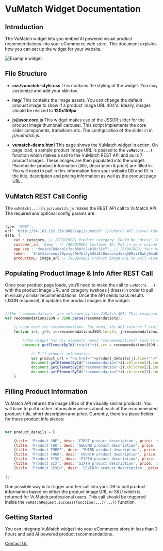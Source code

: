 VuMatch Widget Documentation
==============

## Introduction
The VuMatch widget lets you embed AI powered visual product recommendations into your eCommerce web store. This document explains how you can set up the widget for your website.

![Example widget](http://i.imgur.com/Hpz3R1k.gif)

## File Structure

*    **css/vumatch-style.css**
This contains the styling of the widget. You may customize and add your skin too.

*    **img/**
This contains the image assets. You can change the default product image to show if a product image URL 404'd. Ideally, images should be resized to **120x159px**.

*    **js/jssor.core.js**
This widget makes use of the JSSOR slider for the product image thumbnail carousel. This script implements the core slider components, transitions etc. The configuration of the slider in in *js/vumatch.js*.

*    **vumatch-demo.html**
This page shows the VuMatch widget in action. On page load, a sample product image URL is passed to the **```vuMatch(...)```** function which makes a call to the VuMatch REST API and pulls 7 product images. These images are then populated into the widget. Placeholder product information (title, description & price) are filled in. You will need to pull in this information from your website DB and fill in the title, description and pricing information as well as the product page URL.

## VuMatch REST Call Config
The ```vuMatch(...)``` in ```js/vumatch.js``` makes the REST API call to VuMatch API. The required and optional config params are:

```javascript

type: 'POST',
url: 'http://54.161.162.216:8082/api/vumatch' //VuMatch API Server Address,
data: {
	cat : category, // [REQUIRED] Product category. Could be 'dress' (women dresses) or 'wshoes' (women shoes)
    customer_id: 'demo', // [REQUIRED] Customer ID. Put in your unique ID.
	app_key : 'dee1eb769deb1c7ed850fc2ab18c31e7', // [REQUIRED] Your VuMatch API key
	token : '3hbv1ionxeoyl9pzsy49e7bl5yh45i830nxuono4vzq309ii80whj9mu022rwge7', // [REQUIRED] Your VuMatch API token
	productURL: image_url // [REQUIRED] Product image URL to pull visual recommendations

```

## Populating Product Image & Info After REST Call
Once your product page loads, you'll need to make the call to ```vuMatch(...)``` with the product image URL and category (wshoes | dress) in order to pull in visually similar recommendations. Once the API sends back results (JSON response), it updates the product images in the widget:

```javascript

//The 'recommendations' are returned by the VuMatch API. This response is parsed into JSON and then populated into the widget.
var recommendationsJSON = JSON.parse(recommendations);

	// Loop over the recommendations. For demo, the API returns 7 similar products.
	for(var i=1, j=0; i<=recommendationsJSON.length, j<recommendationsJSON.length; i++, j++){

		//The widget has div elements named 'recommendation1' (and so on...) to hold product image & info. 
		document.getElementById("result"+i).src = recommendationsJSON.recommendations[j].imageURL;

			// Fill product information
            var product_url = "<a href='"+product_details[j].link+"'>";
            document.getElementById("recommendation"+i).children[1].innerHTML = product_url+product_details[j].title+'</a>';
            document.getElementById("recommendation"+i).children[2].innerHTML = product_url+product_details[j].desc+'</a>';
			document.getElementById("recommendation"+i).children[3].innerHTML = product_url+product_details[j].price+'</a>';
	}

```

## Filling Product Information
VuMatch API returns the image URLs of the visually similar products. You will have to pull in other information pieces about each of the recommended product: title, short description and price. Currently, there's a place holder for these product info pieces:

```javascript

var product_details = [

	{title: 'Product ONE', desc: 'FIRST product description', price: '$199', link: 'http://store.com/product_page.html'},
	{title: 'Product TWO', desc: 'SECOND product description', price: '$299', link: 'http://store.com/product_page.html'},
	{title: 'Product THREE', desc: 'THIRD product description', price: '$399', link: 'http://store.com/product_page.html'},
	{title: 'Product FOUR', desc: 'FOURTH product description', price: '$499', link: 'http://store.com/product_page.html'},
	{title: 'Product FIVE', desc: 'FIFTH product description', price: '$599', link: 'http://store.com/product_page.html'},
	{title: 'Product SIX', desc: 'SIXTH product description', price: '$699', link: 'http://store.com/product_page.html'},
	{title: 'Product SEVEN', desc: 'SEVENTH product description', price: '$799', link: 'http://store.com/product_page.html'}
	
];

```

One possible way is to trigger another call into your DB to pull product information based on either the product image URL or SKU which is returned for VuMatch professional users. This call should be triggered inside the ```vuMatchRequest.success(function(...){...})``` function.


## Getting Started
You can integrate VuMatch widget into your eCommerce store in less than 3 hours and add AI powered product recommendations.

[Contact Us](https://developers.vufind.com/signup.php "Contact Us")

